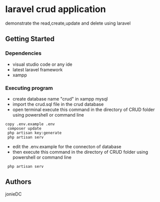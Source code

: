 # laravel crud application

demonstrate the read,create,update and delete using laravel

## Getting Started

### Dependencies

* visual studio code or any ide
* latest laravel framework 
* xampp

### Executing program

* create database name "crud" in xampp mysql
* import the crud.sql file in the crud database
* open terminal execute this command in the directory of CRUD folder using powershell or command line
```
copy .env.example .env
 composer update
 php artisan key:generate
 php artisan serv
```
* edit the .env.example for the connecton of database
* then execute this command in the directory of CRUD folder using powershell or command line
```
 php artisan serv
```

## Authors

jonieDC